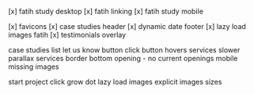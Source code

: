 [x] fatih study desktop
[x] fatih linking
[x] fatih study mobile

[x] favicons
[x] case studies header
[x] dynamic date footer
[x] lazy load images fatih
[x] testimonials overlay

case studies list
let us know button click
button hovers
services slower parallax
services border bottom
opening - no current openings
mobile missing images

start project click grow dot
lazy load images
explicit images sizes
